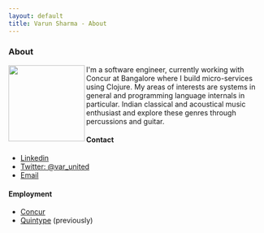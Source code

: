 ```yaml
---
layout: default
title: Varun Sharma - About
---
```

### About

<img src="https://avatars2.githubusercontent.com/u/8896034?s=460&v=4" align="left" padding="5px" width="150px" />

I'm a software engineer, currently working with Concur at Bangalore where I build micro-services using Clojure. My areas of interests are systems in general and programming language internals in particular. Indian classical and acoustical music enthusiast and explore these genres through percussions and guitar.


#### Contact

<link rel="stylesheet"
      type="text/css"
      href="https://maxcdn.bootstrapcdn.com/font-awesome/4.7.0/css/font-awesome.min.css" />

- <i class="fa fa-linkedin" aria-hidden="true"></i> [Linkedin](https://www.linkedin.com/in/varunited/)
- <i class="fa fa-twitter"  aria-hidden="true"></i> [Twitter: @var_united](https://twitter.com/var_united)
- <i class="fa fa-envelope" aria-hidden="true"></i> [Email](mailto:varunited@gmail.com)


#### Employment

- [Concur](https://www.concur.com/)
- [Quintype](https://www.quintype.com) (previously)
